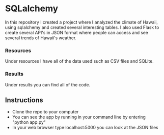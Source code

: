 # SQLalchemy

In this repository I created a project where I analyzed the climate of Hawaii,
using sqlalchemy and created several interesting tables. I also used Flask to create several API's in JSON format where people can access and see several trends of Hawaii's weather.

### Resources
Under resources I have all of the data used such as CSV files and SQLite.

### Results
Under results you can find all of the code.

## Instructions
* Clone the repo to your computer
* You can see the app by running in your command line by entering "python app.py"
* In your web browser type localhost:5000 you can look at the JSON files
